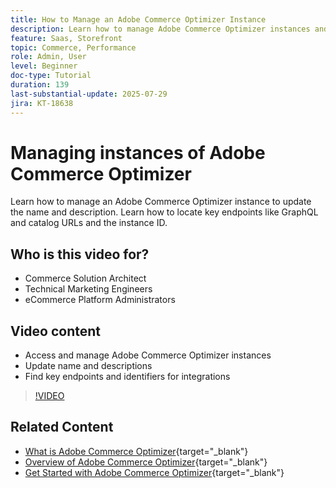 ```yaml
---
title: How to Manage an Adobe Commerce Optimizer Instance
description: Learn how to manage Adobe Commerce Optimizer instances and find key details and endpoints
feature: Saas, Storefront
topic: Commerce, Performance
role: Admin, User
level: Beginner
doc-type: Tutorial
duration: 139
last-substantial-update: 2025-07-29
jira: KT-18638
---
```


# Managing instances of Adobe Commerce Optimizer

Learn how to manage an Adobe Commerce Optimizer instance to update the name and description.  Learn how to locate key endpoints like GraphQL and catalog URLs and the instance ID.

## Who is this video for?

* Commerce Solution Architect
* Technical Marketing Engineers
* eCommerce Platform Administrators

## Video content

* Access and manage Adobe Commerce Optimizer instances
* Update name and descriptions
* Find key endpoints and identifiers for integrations

>[!VIDEO](https://video.tv.adobe.com/v/3470232?learn=on&enablevpops)

## Related Content

* [What is Adobe Commerce Optimizer](https://experienceleague.adobe.com/en/docs/commerce/optimizer/overview){target="_blank"}
* [Overview of Adobe Commerce Optimizer](https://experienceleague.adobe.com/en/docs/commerce-learn/tutorials/adobe-commerce-optimizer/overview){target="_blank"}
* [Get Started with Adobe Commerce Optimizer](https://experienceleague.adobe.com/en/docs/commerce/optimizer/get-started){target="_blank"}